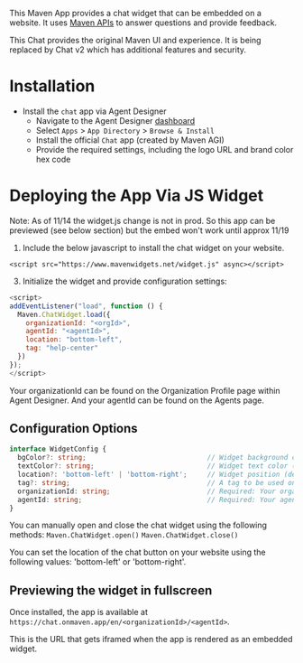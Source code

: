 This Maven App provides a chat widget that can be embedded on a website. It uses [Maven APIs](https://developers.mavenagi.com) to answer questions and provide feedback.

This Chat provides the original Maven UI and experience.
It is being replaced by Chat v2 which has additional features and security.

# Installation

* Install the `chat` app via Agent Designer  
  * Navigate to the Agent Designer [dashboard](https://app.mavenagi.com/dashboard)  
  * Select `Apps` \> `App Directory` \> `Browse & Install`  
  * Install the official `Chat` app (created by Maven AGI)  
  * Provide the required settings, including the logo URL and brand color hex code  

# Deploying the App Via JS Widget

Note: As of 11/14 the widget.js change is not in prod. So this app can be previewed (see below section) but the embed won't work until approx 11/19

1. Include the below javascript to install the chat widget on your website.

```
<script src="https://www.mavenwidgets.net/widget.js" async></script>
```

3. Initialize the widget and provide configuration settings:

```javascript
<script>
addEventListener("load", function () {
  Maven.ChatWidget.load({
    organizationId: "<orgId>",
    agentId: "<agentId>",
    location: "bottom-left",
    tag: "help-center"
  })
});
</script>
```

Your organizationId can be found on the Organization Profile page within Agent Designer.
And your agentId can be found on the Agents page.

## Configuration Options

```typescript
interface WidgetConfig {
  bgColor?: string;                              // Widget background color
  textColor?: string;                            // Widget text color (default: 'white')
  location?: 'bottom-left' | 'bottom-right';     // Widget position (default: 'bottom-right')
  tag?: string;                                  // A tag to be used on all conversations
  organizationId: string;                        // Required: Your organization ID
  agentId: string;                               // Required: Your agent ID
}
```

You can manually open and close the chat widget using the following methods:
`Maven.ChatWidget.open()`
`Maven.ChatWidget.close()`

You can set the location of the chat button on your website using the following values: 'bottom-left' or 'bottom-right'.

## Previewing the widget in fullscreen

Once installed, the app is available at `https://chat.onmaven.app/en/<organizationId>/<agentId>`.

This is the URL that gets iframed when the app is rendered as an embedded widget.
